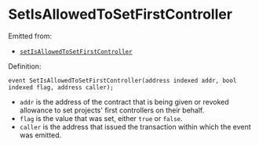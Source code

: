 # SetIsAllowedToSetFirstController

Emitted from:

* [`setIsAllowedToSetFirstController`](/docs/dev/v2/contracts/jbdirectory/write/setisallowedtosetfirstcontroller.md)

Definition:

```
event SetIsAllowedToSetFirstController(address indexed addr, bool indexed flag, address caller);
```

* `addr` is the address of the contract that is being given or revoked allowance to set projects' first controllers on their behalf.
* `flag` is the value that was set, either `true` or `false`.
* `caller` is the address that issued the transaction within which the event was emitted.
